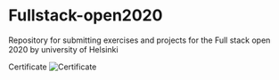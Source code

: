 # Fullstack-open2020
Repository for submitting exercises and projects for the Full stack open 2020 by university of Helsinki


Certificate
![Certificate](https://studies.cs.helsinki.fi/stats/api/certificate/fullstackopen/en/a4463ff12f5fd2910d1b43e9531edfe3)
